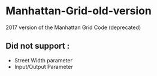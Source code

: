 # Manhattan-Grid-old-version
2017 version of the Manhattan Grid Code (deprecated)
## Did not support :
* Street Width parameter
* Input/Output Parameter
